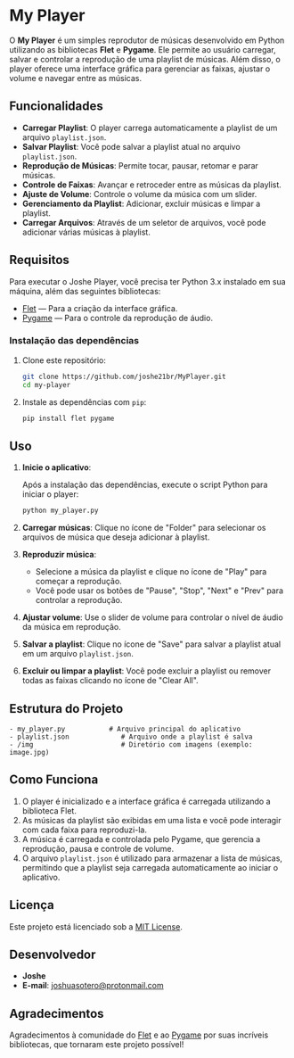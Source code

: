 # My Player

O **My Player** é um simples reprodutor de músicas desenvolvido em Python utilizando as bibliotecas **Flet** e **Pygame**. Ele permite ao usuário carregar, salvar e controlar a reprodução de uma playlist de músicas. Além disso, o player oferece uma interface gráfica para gerenciar as faixas, ajustar o volume e navegar entre as músicas.

## Funcionalidades

- **Carregar Playlist**: O player carrega automaticamente a playlist de um arquivo `playlist.json`.
- **Salvar Playlist**: Você pode salvar a playlist atual no arquivo `playlist.json`.
- **Reprodução de Músicas**: Permite tocar, pausar, retomar e parar músicas.
- **Controle de Faixas**: Avançar e retroceder entre as músicas da playlist.
- **Ajuste de Volume**: Controle o volume da música com um slider.
- **Gerenciamento da Playlist**: Adicionar, excluir músicas e limpar a playlist.
- **Carregar Arquivos**: Através de um seletor de arquivos, você pode adicionar várias músicas à playlist.

## Requisitos

Para executar o Joshe Player, você precisa ter Python 3.x instalado em sua máquina, além das seguintes bibliotecas:

- [Flet](https://flet.dev) — Para a criação da interface gráfica.
- [Pygame](https://www.pygame.org/) — Para o controle da reprodução de áudio.

### Instalação das dependências

1. Clone este repositório:

   ```bash
   git clone https://github.com/joshe21br/MyPlayer.git
   cd my-player
   ```

2. Instale as dependências com `pip`:

   ```bash
   pip install flet pygame
   ```

## Uso

1. **Inicie o aplicativo**:
   
   Após a instalação das dependências, execute o script Python para iniciar o player:

   ```bash
   python my_player.py
   ```

2. **Carregar músicas**:
   Clique no ícone de "Folder" para selecionar os arquivos de música que deseja adicionar à playlist.

3. **Reproduzir música**:
   - Selecione a música da playlist e clique no ícone de "Play" para começar a reprodução.
   - Você pode usar os botões de "Pause", "Stop", "Next" e "Prev" para controlar a reprodução.

4. **Ajustar volume**:
   Use o slider de volume para controlar o nível de áudio da música em reprodução.

5. **Salvar a playlist**:
   Clique no ícone de "Save" para salvar a playlist atual em um arquivo `playlist.json`.

6. **Excluir ou limpar a playlist**:
   Você pode excluir a playlist ou remover todas as faixas clicando no ícone de "Clear All".

## Estrutura do Projeto

```plaintext
- my_player.py           # Arquivo principal do aplicativo
- playlist.json             # Arquivo onde a playlist é salva
- /img                      # Diretório com imagens (exemplo: image.jpg)
```

## Como Funciona

1. O player é inicializado e a interface gráfica é carregada utilizando a biblioteca Flet.
2. As músicas da playlist são exibidas em uma lista e você pode interagir com cada faixa para reproduzi-la.
3. A música é carregada e controlada pelo Pygame, que gerencia a reprodução, pausa e controle de volume.
4. O arquivo `playlist.json` é utilizado para armazenar a lista de músicas, permitindo que a playlist seja carregada automaticamente ao iniciar o aplicativo.

## Licença

Este projeto está licenciado sob a [MIT License](LICENSE).

## Desenvolvedor

- **Joshe**  
- **E-mail**: joshuasotero@protonmail.com  


## Agradecimentos

Agradecimentos à comunidade do [Flet](https://flet.dev) e ao [Pygame](https://www.pygame.org/) por suas incríveis bibliotecas, que tornaram este projeto possível!
